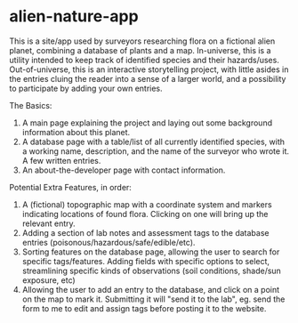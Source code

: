 # alien-nature-app
This is a site/app used by surveyors researching flora on a fictional alien planet,
combining a database of plants and a map. In-universe, this is a utility intended to keep
track of identified species and their hazards/uses. Out-of-universe, this is an interactive
storytelling project, with little asides in the entries cluing the reader into a sense of a
larger world, and a possibility to participate by adding your own entries.



The Basics:
1. A main page explaining the project and laying out some background information
about this planet.
2. A database page with a table/list of all currently identified species, with a working
name, description, and the name of the surveyor who wrote it. A few written entries.
3. An about-the-developer page with contact information.


Potential Extra Features, in order:
1. A (fictional) topographic map with a coordinate system and markers indicating
locations of found flora. Clicking on one will bring up the relevant entry.
2. Adding a section of lab notes and assessment tags to the database entries
(poisonous/hazardous/safe/edible/etc).
3. Sorting features on the database page, allowing the user to search for specific
tags/features. Adding fields with specific options to select, streamlining specific kinds of
observations (soil conditions, shade/sun exposure, etc)
5. Allowing the user to add an entry to the database, and click on a point on the map to
mark it. Submitting it will "send it to the lab", eg. send the form to me to edit and assign
tags before posting it to the website.

